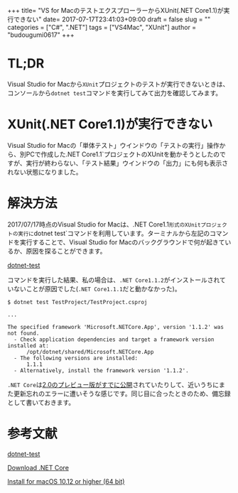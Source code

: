 +++
title= "VS for MacのテストエクスプローラーからXUnit(.NET Core1.1)が実行できない"
date= 2017-07-17T23:41:03+09:00
draft = false
slug = ""
categories = ["C#", ".NET"]
tags = ["VS4Mac", "XUnit"]
author = "budougumi0617"
+++

# TL;DR
Visual Studio for Macから`XUnit`プロジェクトのテストが実行できないときは、コンソールから`dotnet test`コマンドを実行してみて出力を確認してみます。


# XUnit(.NET Core1.1)が実行できない

Visual Studio for Macの「単体テスト」ウインドウの「テストの実行」操作から、別PCで作成した.NET Core1.1`プロジェクトのXUnitを動かそうとしたのですが、実行が終わらない、「テスト結果」ウインドウの「出力」にも何も表示されない状態になりました。

# 解決方法

2017/07/17時点のVisual Studio for Macは、.NET Core1.1`形式のXUnitプロジェクトの実行に`dotnet test`コマンドを利用しています。ターミナルから左記のコマンドを実行することで、Visual Studio for Macのバックグラウンドで何が起きているか、原因を探ることができます。

[dotnet-test](https://docs.microsoft.com/ja-jp/dotnet/core/tools/dotnet-test)

コマンドを実行した結果、私の場合は、`.NET Core1.1.2`がインストールされていないことが原因でした(`.NET Core1.1.1`だと動かなかった)。

```shell
$ dotnet test TestProject/TestProject.csproj

...

The specified framework 'Microsoft.NETCore.App', version '1.1.2' was not found.
  - Check application dependencies and target a framework version installed at:
      /opt/dotnet/shared/Microsoft.NETCore.App
  - The following versions are installed:
      1.1.1
  - Alternatively, install the framework version '1.1.2'.
```

`.NET Core`は[2.0のプレビュー版がすでに公開](https://www.microsoft.com/net/core/preview#macos)されていたりして、近いうちにまた更新忘れのエラーに遭いそうな感じです。同じ目に合ったときのため、備忘録として書いておきます。

# 参考文献
[dotnet-test](https://docs.microsoft.com/ja-jp/dotnet/core/tools/dotnet-test)

[Download .NET Core](https://www.microsoft.com/net/download/core)

[Install for macOS 10.12 or higher (64 bit)](https://www.microsoft.com/net/core/preview#macos)
